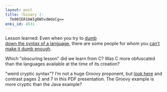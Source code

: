 ```yaml
---
layout: post
title: !binary |-
  Tm90IER1bWIgRW5vdWdoCg==
enki_id: 4531
---
```


Lesson learned: Even when you try to <a
href="http://chadfowler.com/index.cgi/Computing/Programming/Languages/GroovyJSR.rdoc,v">dumb  
down the syntax of a language</a>, there are some people for whom you <a
href="http://weblogs.java.net/pub/wlg/1572">can’t make it dumb
enough</a>.

<p>
Which "obscuring lesson&quot; did we learn from C? Was C more  
obfuscated than the languages available at the time of its creation?

</p>
<p>
"weird cryptic syntax&quot;? I’m not a huge Groovy proponent,  
but <a
href="http://www.sauria.com/presentations/Groovy%20SeaJUG%202004-03.ppt.pdf.zip">look  
here</a> and contrast pages 2 and 7 in this PDF presentation. The
Groovy  
example is more cryptic than the Java example?

</p>
